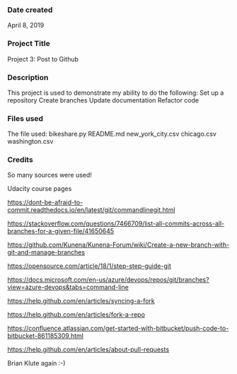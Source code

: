 ### Date created
April 8, 2019

### Project Title
Project 3: Post to Github

### Description
This project is used to demonstrate my ability to do the following:
Set up a repository
Create branches
Update documentation
Refactor code

### Files used
The file used:
bikeshare.py
README.md
new_york_city.csv
chicago.csv
washington.csv
### Credits
So many sources were used!

Udacity course pages

https://dont-be-afraid-to-commit.readthedocs.io/en/latest/git/commandlinegit.html

https://stackoverflow.com/questions/7466709/list-all-commits-across-all-branches-for-a-given-file/41650645

https://github.com/Kunena/Kunena-Forum/wiki/Create-a-new-branch-with-git-and-manage-branches

https://opensource.com/article/18/1/step-step-guide-git

https://docs.microsoft.com/en-us/azure/devops/repos/git/branches?view=azure-devops&tabs=command-line

https://help.github.com/en/articles/syncing-a-fork

https://help.github.com/en/articles/fork-a-repo

https://confluence.atlassian.com/get-started-with-bitbucket/push-code-to-bitbucket-861185309.html

https://help.github.com/en/articles/about-pull-requests

Brian Klute again :-)